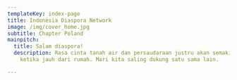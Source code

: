 ```yaml
---
templateKey: index-page
title: Indonesia Diaspora Network
image: /img/cover_home.jpg
subtitle: Chapter Poland
mainpitch:
  title: Salam diaspora!
  description: Rasa cinta tanah air dan persaudaraan justru akan semakin erat
    ketika jauh dari rumah. Mari kita saling dukung satu sama lain.

---
```

